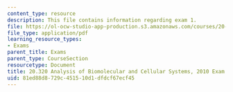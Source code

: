 ```yaml
---
content_type: resource
description: This file contains information regarding exam 1.
file: https://ol-ocw-studio-app-production.s3.amazonaws.com/courses/20-320-analysis-of-biomolecular-and-cellular-systems-fall-2012/81ed88d8729c451510d1dfdcf67ecf45_MIT20_320F12_2010Exam1.pdf
file_type: application/pdf
learning_resource_types:
- Exams
parent_title: Exams
parent_type: CourseSection
resourcetype: Document
title: 20.320 Analysis of Biomolecular and Cellular Systems, 2010 Exam 1
uid: 81ed88d8-729c-4515-10d1-dfdcf67ecf45
---
```

